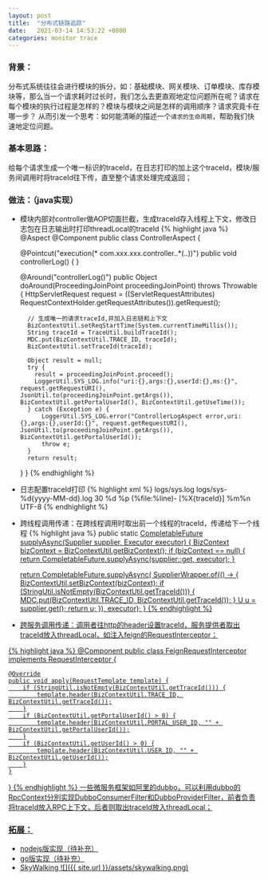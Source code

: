```yaml
---
layout: post
title:  "分布式链路追踪"
date:   2021-03-14 14:53:22 +0800
categories: monitor trace
---
```

### 背景：

分布式系统往往会进行模块的拆分，如：基础模块、网关模块、订单模块、库存模块等，那么当一个请求耗时过长时，我们怎么去更直观地定位问题所在呢？请求在每个模块的执行过程是怎样的？模块与模块之间是怎样的调用顺序？请求究竟卡在哪一步？
从而引发一个思考：如何能清晰的描述一个`请求的生命周期`，帮助我们快速地定位问题。



### 基本思路：
给每个请求生成一个唯一标识的traceId，在日志打印的加上这个traceId，模块/服务间调用时将traceId往下传，直至整个请求处理完成返回；



### 做法：（java实现）
- 模块内部对controller做AOP切面拦截，生成traceId存入线程上下文，修改日志包在日志输出时打印threadLocal的traceId
{% highlight java %}
@Aspect
@Component
public class ControllerAspect {

    @Pointcut("execution(* com.xxx.xxx.controller..*(..))")
    public void controllerLog() {
    }

    @Around("controllerLog()")
    public Object doAround(ProceedingJoinPoint proceedingJoinPoint) throws Throwable {
        HttpServletRequest request = ((ServletRequestAttributes) RequestContextHolder.getRequestAttributes()).getRequest();

        // 生成唯一的请求traceId,并加入日志链和上下文
        BizContextUtil.setReqStartTime(System.currentTimeMillis());
        String traceId = TraceUtil.buildTraceId();
        MDC.put(BizContextUtil.TRACE_ID, traceId);
        BizContextUtil.setTraceId(traceId);

        Object result = null;
        try {
          result = proceedingJoinPoint.proceed();
          LoggerUtil.SYS_LOG.info("uri:{},args:{},userId:{},ms:{}", request.getRequestURI(), JsonUtil.to(proceedingJoinPoint.getArgs()), BizContextUtil.getPortalUserId(), BizContextUtil.getUseTime());
        } catch (Exception e) {
            LoggerUtil.SYS_LOG.error("ControllerLogAspect error,uri:{},args:{},userId:{}", request.getRequestURI(), JsonUtil.to(proceedingJoinPoint.getArgs()), BizContextUtil.getPortalUserId());
            throw e;
        }
        return result;
    }
}
{% endhighlight %}

- 日志配置traceId打印
{% highlight xml %}
  <appender name="SYS_LOG" class="ch.qos.logback.core.rolling.RollingFileAppender">
      <File>logs/sys.log</File>
      <rollingPolicy class="ch.qos.logback.core.rolling.TimeBasedRollingPolicy">
          <fileNamePattern>logs/sys-%d{yyyy-MM-dd}.log</fileNamePattern>
          <maxHistory>30</maxHistory>
      </rollingPolicy>
      <encoder>
          <pattern> %d %p (%file:%line\)- [%X{traceId}] %m%n</pattern>
          <charset>UTF-8</charset>
      </encoder>
  </appender>
{% endhighlight %}

- 跨线程调用传递：在跨线程调用时取出前一个线程的traceId，传递给下一个线程
{% highlight java %}
public static <U> CompletableFuture<U> supplyAsync(Supplier<U> supplier, Executor executor) {
    BizContext bizContext = BizContextUtil.getBizContext();
    if (bizContext == null) {
        return CompletableFuture.supplyAsync(supplier::get, executor);
    }

    return CompletableFuture.supplyAsync(
            SupplierWrapper.of(() -> {
                BizContextUtil.setBizContext(bizContext);
                if (StringUtil.isNotEmpty(BizContextUtil.getTraceId())) {
                    MDC.put(BizContextUtil.TRACE_ID, BizContextUtil.getTraceId());
                }
                U u = supplier.get();
                return u;
            }), executor);
}
{% endhighlight %}

- 跨服务调用传递：调用者往http的header设置traceId，服务提供者取出traceId放入threadLocal，如注入feign的RequestInterceptor；

{% highlight java %}
@Component
public class FeignRequestInterceptor implements RequestInterceptor {

    @Override
    public void apply(RequestTemplate template) {
        if (StringUtil.isNotEmpty(BizContextUtil.getTraceId())) {
            template.header(BizContextUtil.TRACE_ID, BizContextUtil.getTraceId());
        }
        if (BizContextUtil.getPortalUserId() > 0) {
            template.header(BizContextUtil.PORTAL_USER_ID, "" + BizContextUtil.getPortalUserId());
        }
        if (BizContextUtil.getUserId() > 0) {
            template.header(BizContextUtil.USER_ID, "" + BizContextUtil.getUserId());
        }
    }
}
{% endhighlight %}
一些微服务框架如阿里的dubbo，可以利用dubbo的RpcContext分別实现DubboConsumerFilter和DubboProviderFilter，前者负责将traceId放入RPC上下文，后者则取出traceId放入threadLocal；

### 拓展：
- nodejs版实现（待补充）
- go版实现（待补充）
- [SkyWalking][skywalking]
![]({{ site.url }}/assets/skywalking.png)

[skywalking]: https://github.com/apache/skywalking